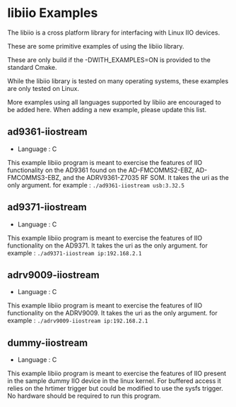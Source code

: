 # libiio Examples

The libiio is a cross platform library for interfacing with Linux IIO devices. 

These are some primitive examples of using the libiio library. 

These are only build if the -DWITH_EXAMPLES=ON is provided to the standard Cmake.

While the libiio library is tested on many operating systems, these examples are only tested on Linux.

More examples using all languages supported by libiio are encouraged to be added here.
When adding a new example, please update this list. 

## ad9361-iiostream
  * Language : C

This example libiio program is meant to exercise the features of IIO functionality on the AD9361 found on the AD-FMCOMMS2-EBZ, AD-FMCOMMS3-EBZ, and the ADRV9361-Z7035 RF SOM.
It takes the uri as the only argument. for example : `./ad9361-iiostream usb:3.32.5`

## ad9371-iiostream
  * Language : C

This example libiio program is meant to exercise the features of IIO functionality on the AD9371.
It takes the uri as the only argument. for example : `./ad9371-iiostream ip:192.168.2.1`

## adrv9009-iiostream
  * Language : C

This example libiio program is meant to exercise the features of IIO functionality on the ADRV9009.
It takes the uri as the only argument. for example : `./adrv9009-iiostream ip:192.168.2.1`

## dummy-iiostream
  * Language : C

This example libiio program is meant to exercise the features of IIO present in the sample dummy IIO device in the linux kernel.
For buffered access it relies on the hrtimer trigger but could be modified to use the sysfs trigger. 
No hardware should be required to run this program.
